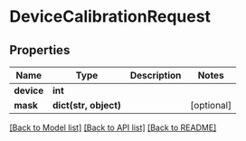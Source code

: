 # DeviceCalibrationRequest

## Properties
Name | Type | Description | Notes
------------ | ------------- | ------------- | -------------
**device** | **int** |  | 
**mask** | **dict(str, object)** |  | [optional] 

[[Back to Model list]](../README.md#documentation-for-models) [[Back to API list]](../README.md#documentation-for-api-endpoints) [[Back to README]](../README.md)


